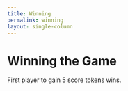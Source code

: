 ```yaml
---
title: Winning
permalink: winning
layout: single-column
---
```


# Winning the Game
First player to gain 5 score tokens wins. 